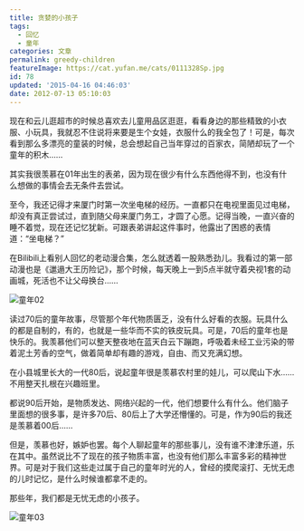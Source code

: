 ```yaml
---
title: 贪婪的小孩子
tags:
  - 回忆
  - 童年
categories: 文章
permalink: greedy-children
featureImage: https://cat.yufan.me/cats/0111328Sp.jpg
id: 78
updated: '2015-04-16 04:46:03'
date: 2012-07-13 05:10:03
---
```


现在和云儿逛超市的时候总喜欢去儿童用品区逛逛，看看身边的那些精致的小衣服、小玩具，我就忍不住说将来要是生个女娃，衣服什么的我全包了！可是，每次看到那么多漂亮的童装的时候，总会想起自己当年穿过的百家衣，简陋却玩了一个童年的积木……

<!--more-->

其实我很羡慕在01年出生的表弟，因为现在很少有什么东西他得不到，也没有什么想做的事情会去无条件去尝试。

至今，我还记得才来厦门时第一次坐电梯的经历。一直都只在电视里面见过电梯，却没有真正尝试过，直到随父母来厦门务工，才圆了心愿。记得当晚，一直兴奋的睡不着觉，现在还记忆犹新。可跟表弟讲起这件事时，他露出了困惑的表情道：“坐电梯？”

在Bilibili上看别人回忆的老动漫合集，怎么就透着一股熟悉劲儿。我看过的第一部动漫也是《邋遢大王历险记》，那个时候，每天晚上一到5点半就守着央视1套的动画城，死活也不让父母换台……

![童年02](https://cat.yufan.me/cats/011132rjb.jpg)

读过70后的童年故事，尽管那个年代物质匮乏，没有什么好看的衣服。玩具什么的都是自制的，有的，也就是一些华而不实的铁皮玩具。可是，70后的童年也是快乐的。我羡慕他们可以整天整夜地在蓝天白云下蹦跑，呼吸着未经工业污染的带着泥土芳香的空气，做着简单却有趣的游戏，自由、而又充满幻想。

在小县城里长大的一代80后，说起童年很是羡慕农村里的娃儿，可以爬山下水……不用整天扎根在兴趣班里。

都说90后开始，是物质发达、网络兴起的一代，他们想要什么有什么。他们脑子里面想的很多事，是许多70后、80后上了大学还懵懂的。可是，作为90后的我还是羡慕着00后……

但是，羡慕也好，嫉妒也罢。每个人聊起童年的那些事儿，没有谁不津津乐道，乐在其中。虽然说比不了现在的孩子物质丰富，也没有他们那么丰富多彩的精神世界。可是对于我们这些走过属于自己的童年时光的人，曾经的摸爬滚打、无忧无虑的儿时记忆，是什么时候谁都拿不走的。

那些年，我们都是无忧无虑的小孩子。

![童年03](https://cat.yufan.me/cats/011132IMM.jpg)
